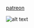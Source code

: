 [patreon](https://www.patreon.com/c/0_0zz/about)



![alt text](https://encrypted-tbn0.gstatic.com/images?q=tbn:ANd9GcT2bNIP7KeGGGm978_N0M1TNrupE5GkHVquhw&s) 
